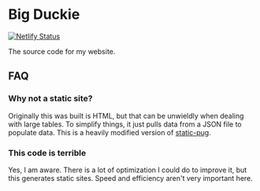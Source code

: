 # Big Duckie
[![Netlify Status](https://api.netlify.com/api/v1/badges/6efbc93f-f803-4527-bb1a-5b47b97f3321/deploy-status)](https://app.netlify.com/sites/big-duckie/deploys)

The source code for my website.

## FAQ
### Why not a static site?
Originally this was built is HTML, but that can be unwieldly when dealing with large tables. To simplify things, it just pulls data from a JSON file to populate data. This is a heavily modified version of [static-pug](https://github.com/CodeHubOrg/static-pug).

### This code is terrible
Yes, I am aware. There is a lot of optimization I could do to improve it, but this generates static sites. Speed and efficiency aren't very important here.
